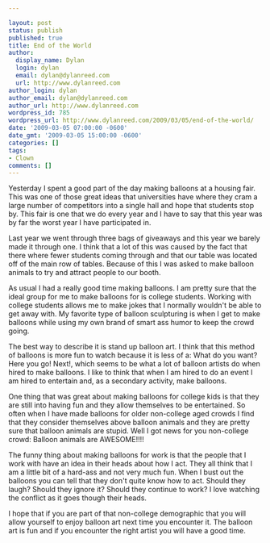 ```yaml
---

layout: post
status: publish
published: true
title: End of the World
author:
  display_name: Dylan
  login: dylan
  email: dylan@dylanreed.com
  url: http://www.dylanreed.com
author_login: dylan
author_email: dylan@dylanreed.com
author_url: http://www.dylanreed.com
wordpress_id: 785
wordpress_url: http://www.dylanreed.com/2009/03/05/end-of-the-world/
date: '2009-03-05 07:00:00 -0600'
date_gmt: '2009-03-05 15:00:00 -0600'
categories: []
tags:
- Clown
comments: []
---
```


Yesterday I spent a good part of the day making balloons at a housing fair. This was one of those great ideas that universities have where they cram a large number of competitors into a single hall and hope that students stop by. This fair is one that we do every year and I have to say that this year was by far the worst year I have participated in. 

Last year we went through three bags of giveaways and this year we barely made it through one. I think that a lot of this was caused by the fact that there where fewer students coming through and that our table was located off of the main row of tables. Because of this I was asked to make balloon animals to try and attract people to our booth. 

As usual I had a really good time making balloons. I am pretty sure that the ideal group for me to make balloons for is college students. Working with college students allows me to make jokes that I normally wouldn't be able to get away with. My favorite type of balloon sculpturing is when I get to make balloons while using my own brand of smart ass humor to keep the crowd going. 

The best way to describe it is stand up balloon art. I think that this method of balloons is more fun to watch because it is less of a: What do you want? Here you go! Next!, which seems to be what a lot of balloon artists do when hired to make balloons. I like to think that when I am hired to do an event I am hired to entertain and, as a secondary activity, make balloons. 

One thing that was great about making balloons for college kids is that they are still into having fun and they allow themselves to be entertained. So often when I have made balloons for older non-college aged crowds I find that they consider themselves above balloon animals and they are pretty sure that balloon animals are stupid. Well I got news for you non-college crowd: Balloon animals are AWESOME!!!!

The funny thing about making balloons for work is that the people that I work with have an idea in their heads about how I act. They all think that I am a little bit of a hard-ass and not very much fun. When I bust out the balloons you can tell that they don't quite know how to act. Should they laugh? Should they ignore it? Should they continue to work? I love watching the conflict as it goes though their heads. 

I hope that if you are part of that non-college demographic that you will allow yourself to enjoy balloon art next time you encounter it. The balloon art is fun and if you encounter the right artist you will have a good time.
